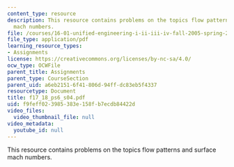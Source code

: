 ```yaml
---
content_type: resource
description: This resource contains problems on the topics flow patterns and surface
  mach numbers.
file: /courses/16-01-unified-engineering-i-ii-iii-iv-fall-2005-spring-2006/f9feff023985383e158fb7ecdb84422d_f17_18_ps6_s04.pdf
file_type: application/pdf
learning_resource_types:
- Assignments
license: https://creativecommons.org/licenses/by-nc-sa/4.0/
ocw_type: OCWFile
parent_title: Assignments
parent_type: CourseSection
parent_uid: a6eb2151-6f41-806d-94ff-dc83eb5f4337
resourcetype: Document
title: f17_18_ps6_s04.pdf
uid: f9feff02-3985-383e-158f-b7ecdb84422d
video_files:
  video_thumbnail_file: null
video_metadata:
  youtube_id: null
---
```

This resource contains problems on the topics flow patterns and surface mach numbers.